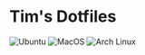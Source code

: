 # Tim's Dotfiles
![Ubuntu](https://github.com/xorob0/dotfiles/workflows/Ubuntu/badge.svg)
![MacOS](https://github.com/xorob0/dotfiles/workflows/MacOS/badge.svg)
![Arch Linux](https://github.com/xorob0/dotfiles/workflows/Arch%20Linux/badge.svg)
